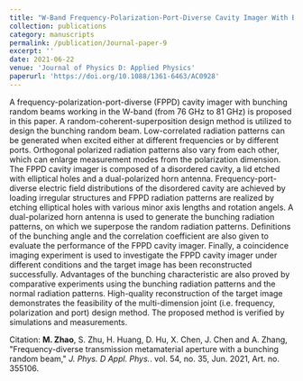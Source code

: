 ```yaml
---
title: "W-Band Frequency-Polarization-Port-Diverse Cavity Imager With Bunching Random Beams"
collection: publications
category: manuscripts
permalink: /publication/Journal-paper-9
excerpt: ''
date: 2021-06-22
venue: 'Journal of Physics D: Applied Physics'
paperurl: 'https://doi.org/10.1088/1361-6463/AC0928'
---
```


A frequency-polarization-port-diverse (FPPD) cavity imager with bunching random beams working in the W-band (from 76 GHz to 81 GHz) is proposed in this paper. A random-coherent-superposition design method is utilized to design the bunching random beam. Low-correlated radiation patterns can be generated when excited either at different frequencies or by different ports. Orthogonal polarized radiation patterns also vary from each other, which can enlarge measurement modes from the polarization dimension. The FPPD cavity imager is composed of a disordered cavity, a lid etched with elliptical holes and a dual-polarized horn antenna. Frequency-port-diverse electric field distributions of the disordered cavity are achieved by loading irregular structures and FPPD radiation patterns are realized by etching elliptical holes with various minor axis lengths and rotation angels. A dual-polarized horn antenna is used to generate the bunching radiation patterns, on which we superpose the random radiation patterns. Definitions of the bunching angle and the correlation coefficient are also given to evaluate the performance of the FPPD cavity imager. Finally, a coincidence imaging experiment is used to investigate the FPPD cavity imager under different conditions and the target image has been reconstructed successfully. Advantages of the bunching characteristic are also proved by comparative experiments using the bunching radiation patterns and the normal radiation patterns. High-quality reconstruction of the target image demonstrates the feasibility of the multi-dimension joint (i.e. frequency, polarization and port) design method. The proposed method is verified by simulations and measurements.

Citation: **M. Zhao**, S. Zhu, H. Huang, D. Hu, X. Chen, J. Chen and A. Zhang, &quot;Frequency-diverse transmission metamaterial aperture with a bunching random beam,&quot; <i>J. Phys. D Appl. Phys.</i>. vol. 54, no. 35, Jun. 2021, Art. no. 355106.

